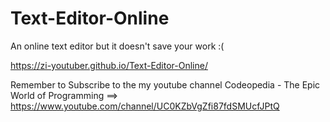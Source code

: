 # Text-Editor-Online
An online text editor but it doesn't save your work :(

https://zi-youtuber.github.io/Text-Editor-Online/

Remember to Subscribe to the my youtube channel Codeopedia - The Epic World of Programming ==> https://www.youtube.com/channel/UC0KZbVgZfi87fdSMUcfJPtQ

